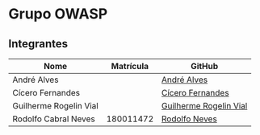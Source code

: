 # Grupo OWASP

## Integrantes

| Nome | Matrícula | GitHub |
| --------- | ----- | ------- |
| André Alves | |[André Alves](https://github.com/andremralves) |
| Cícero Fernandes |  |[Cícero Fernandes](https://github.com/ciceroff) |
| Guilherme Rogelin Vial |  |[Guilherme Rogelin Vial ](https://github.com/GRVial) |
| Rodolfo Cabral Neves | 180011472 |[Rodolfo Neves](https://github.com/roddas) |
